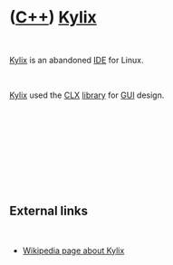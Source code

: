 



 

 

 

 

 

([C++](Cpp.htm)) [Kylix](CppKylix.htm)
======================================

 

[Kylix](CppKylix.htm) is an abandoned [IDE](CppIde.htm) for Linux.

 

[Kylix](CppKylix.htm) used the [CLX](CppClx.htm)
[library](CppLibrary.htm) for [GUI](CppGui.htm) design.

 

 

 

 

 

External links
--------------

 

-   [Wikipedia page about
    Kylix](http://en.wikipedia.org/wiki/Kylix_%28software%29)

 

 

 

 

 





 



